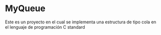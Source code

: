 # MyQueue
Este es un proyecto en el cual se implementa una estructura de tipo cola en el lenguaje de programación C standard
